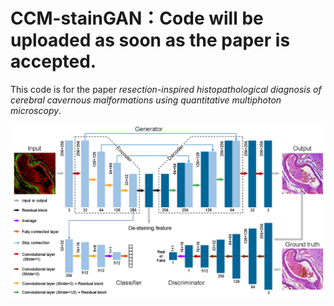 # CCM-stainGAN：Code will be uploaded as soon as the paper is accepted.

This code is for the paper _resection-inspired histopathological diagnosis of cerebral cavernous malformations using quantitative multiphoton microscopy_.

![structure of CCM-stainGAN](/pictures/structure.png)
